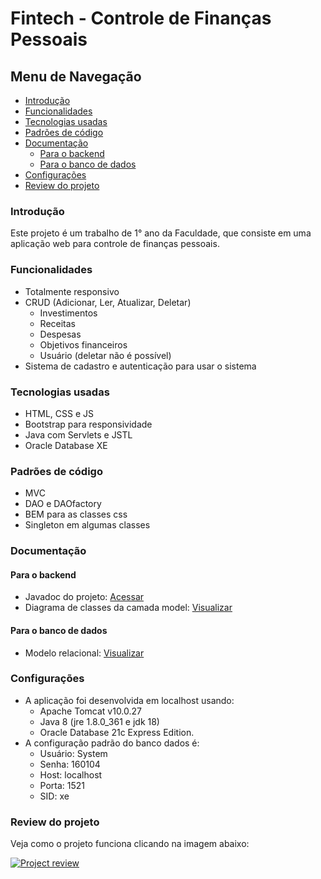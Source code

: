 # Fintech - Controle de Finanças Pessoais

## Menu de Navegação
- [Introdução](#introdução)
- [Funcionalidades](#funcionalidades)
- [Tecnologias usadas](#tecnologias-usadas)
- [Padrões de código](#padrões-de-código)
- [Documentação](#documentação)
  - [Para o backend](#para-o-backend)
  - [Para o banco de dados](#para-o-banco-de-dados)
- [Configurações](#configurações)
- [Review do projeto](#review-do-projeto)

### **Introdução**
Este projeto é um trabalho de 1° ano da Faculdade, que consiste em uma aplicação web para controle de finanças pessoais.

### **Funcionalidades**
- Totalmente responsivo
- CRUD (Adicionar, Ler, Atualizar, Deletar)
  - Investimentos
  - Receitas
  - Despesas
  - Objetivos financeiros
  - Usuário (deletar não é possível)
- Sistema de cadastro e autenticação para usar o sistema 

### **Tecnologias usadas**
- HTML, CSS e JS
- Bootstrap para responsividade
- Java com Servlets e JSTL
- Oracle Database XE

### **Padrões de código**
- MVC
- DAO e DAOfactory
- BEM para as classes css
- Singleton em algumas classes

### **Documentação**
#### Para o backend
- Javadoc do projeto: [Acessar](https://github.com/YanGidorini/Fintech/tree/main/doc)
- Diagrama de classes da camada model: [Visualizar](https://github.com/YanGidorini/Fintech/blob/main/doc/ClassesModel.PNG)

#### Para o banco de dados
- Modelo relacional: [Visualizar](https://github.com/YanGidorini/Fintech/blob/main/BancoDados/ModeloRelacional.png)

### **Configurações**
- A aplicação foi desenvolvida em localhost usando:
  - Apache Tomcat v10.0.27
  - Java 8 (jre 1.8.0_361 e jdk 18) 
  - Oracle Database 21c Express Edition.
- A configuração padrão do banco dados é:
  - Usuário: System
  - Senha: 160104
  - Host: localhost
  - Porta: 1521
  - SID: xe

### **Review do projeto**
Veja como o projeto funciona clicando na imagem abaixo:

<a href="https://youtu.be/7r-M2QhHcVg" title="Fintech review" target="_blank"><img src="https://media.discordapp.net/attachments/730415785608085565/1066822756890579104/Capturar.PNG?width=1369&height=670" alt="Project review" /></a>
